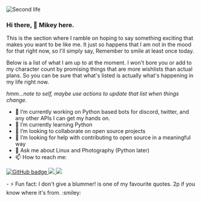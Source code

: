 ![Second life](https://user-images.githubusercontent.com/13338176/93229721-cca43c00-f76e-11ea-9854-e69f3be01b64.png)

### Hi there, 👋 Mikey here. 
This is the section where I ramble on hoping to say something exciting that makes you want to be like me. It just so happens that I am not in the mood for that right now, so I'll simply say, Remember to smile at least once today.

Below is a list of what I am up to at the moment. I won't bore you or add to my character count by promising things that are more wishlists than actual plans. So you can be sure that what's listed is actually what's happening in my life right now. 

*hmm...note to self, maybe use actions to update that list when things change.*

- 🔭 I’m currently working on Python based bots for discord, twitter, and any other APIs I can get my hands on.
- 🌱 I’m currently learning Python
- 👯 I’m looking to collaborate on open source projects
- 🤔 I’m looking for help with contributing to open source in a meaningful way
- 💬 Ask me about Linux and Photography (Python later)
- 📫 How to reach me:
<p align="left">
  <a href="https://github.com/mikeysan?tab=followers">
    <img src="https://img.shields.io/github/followers/mikeysan?label=Followers&logo=GitHub&style=for-the-badge" alt="GitHub badge" />
  </a>
  <a href="http://twitter.com/whoismikey">
    <img src="https://img.shields.io/twitter/follow/whoismikey?label=Twitter&logo=twitter&style=for-the-badge" />
  </a>
  <a href="https://discord.com/invite/jZQs6Wu">
    <img src="https://img.shields.io/discord/699608417039286293?logo=discord&style=for-the-badge" />
  </a>
</p>
<!--
[![@whoismikey](https://camo.githubusercontent.com/84326a5401c753d69bfd9d72c84049880f7b7af7/68747470733a2f2f696d672e736869656c64732e696f2f747769747465722f75726c3f7374796c653d736f6369616c2675726c3d6874747073253341253246253246747769747465722e636f6d25324677686f69736d696b6579)](https://twitter.com/whoismikey) -->
- ⚡ Fun fact: I don't give a blummer! is one of my favourite quotes. 2p if you know where it's from. :smiley:



<!--
**mikeysan/mikeysan** is a ✨ _special_ ✨ repository because its `README.md` (this file) appears on your GitHub profile.

Here are some ideas to get you started:

- 🔭 I’m currently working on Python based bots for discord and twitter
- 🌱 I’m currently learning Python
- 👯 I’m looking to collaborate on open source
- 🤔 I’m looking for help with contributing to open source in a meaningful way
- 💬 Ask me about Linux and Photography
- 📫 How to reach me: ...
- ⚡ Fun fact: I don't give a blummer! is one of my favourite quotes. virtual 2p if you know where it's from :smiley:
// Original shields.io link. Doesn't take me to twitter
   //   ![@whoismikey](https://img.shields.io/twitter/url?style=social&url=https%3A%2F%2Ftwitter.com%2Fwhoismikey)
     //  Here's a link command that makes an image a link
// [![Foo](http://www.google.com.au/images/nav_logo7.png)](http://google.com.au/)
-->
